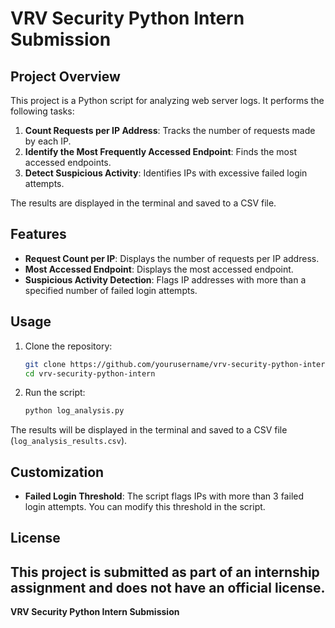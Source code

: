 # VRV Security Python Intern Submission

## Project Overview

This project is a Python script for analyzing web server logs. It performs the following tasks:

1. **Count Requests per IP Address**: Tracks the number of requests made by each IP.
2. **Identify the Most Frequently Accessed Endpoint**: Finds the most accessed endpoints.
3. **Detect Suspicious Activity**: Identifies IPs with excessive failed login attempts.

The results are displayed in the terminal and saved to a CSV file.

## Features

- **Request Count per IP**: Displays the number of requests per IP address.
- **Most Accessed Endpoint**: Displays the most accessed endpoint.
- **Suspicious Activity Detection**: Flags IP addresses with more than a specified number of failed login attempts.

## Usage

1. Clone the repository:

    ```bash
    git clone https://github.com/yourusername/vrv-security-python-intern.git
    cd vrv-security-python-intern
    ```

2. Run the script:

    ```bash
    python log_analysis.py
    ```

The results will be displayed in the terminal and saved to a CSV file (`log_analysis_results.csv`).

## Customization

- **Failed Login Threshold**: The script flags IPs with more than 3 failed login attempts. You can modify this threshold in the script.

## License

This project is submitted as part of an internship assignment and does not have an official license.
---

**VRV Security Python Intern Submission**
